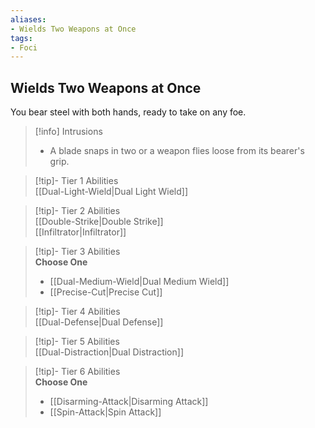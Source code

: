 ```yaml
---
aliases:
- Wields Two Weapons at Once
tags:
- Foci
---
```


  
## Wields Two Weapons at Once  
You bear steel with both hands, ready to take on any foe.  

>[!info] Intrusions  
>- A blade snaps in two or a weapon flies loose from its bearer's grip.  


>[!tip]- Tier 1 Abilities  
> [[Dual-Light-Wield|Dual Light Wield]]  


>[!tip]- Tier 2 Abilities  
> [[Double-Strike|Double Strike]]  
> [[Infiltrator|Infiltrator]]  


>[!tip]- Tier 3 Abilities  
> **Choose One**  
>- [[Dual-Medium-Wield|Dual Medium Wield]]  
>- [[Precise-Cut|Precise Cut]]  


>[!tip]- Tier 4 Abilities  
> [[Dual-Defense|Dual Defense]]  


>[!tip]- Tier 5 Abilities  
> [[Dual-Distraction|Dual Distraction]]  


>[!tip]- Tier 6 Abilities  
> **Choose One**  
>- [[Disarming-Attack|Disarming Attack]]  
>- [[Spin-Attack|Spin Attack]]